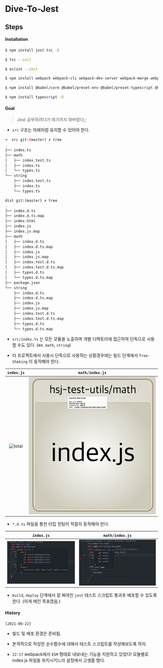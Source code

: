 # Dive-To-Jest

## Steps

#### Installation

```bash
$ npm install jest tsc -D
```

```bash
$ tsc --init
```

```bash
$ eslint --init
```

```bash
$ npm install webpack webpack-cli webpack-dev-server webpack-merge webpack-bundle-analyzer -D
```

```bash
$ npm install @babel/core @babel/preset-env @babel/preset-typescript @babel/cli core-js babel-loader -D
```

```bash
$ npm install typescript -D
```

#### Goal

> Jest 공부하려다가 여기까지 와버렸다;;

- `src` 구조는 아래처럼 유지할 수 있어야 한다.

```bash
➜  src git:(master) ✗ tree 
.
├── index.ts
├── math
│   ├── index.test.ts
│   ├── index.ts
│   └── types.ts
└── string
    ├── index.test.ts
    ├── index.ts
    └── types.ts
```
```bash
dist git:(master) ✗ tree
.
├── index.d.ts
├── index.d.ts.map
├── index.html
├── index.js
├── index.js.map
├── math
│   ├── index.d.ts
│   ├── index.d.ts.map
│   ├── index.js
│   ├── index.js.map
│   ├── index.test.d.ts
│   ├── index.test.d.ts.map
│   ├── types.d.ts
│   └── types.d.ts.map
├── package.json
└── string
    ├── index.d.ts
    ├── index.d.ts.map
    ├── index.js
    ├── index.js.map
    ├── index.test.d.ts
    ├── index.test.d.ts.map
    ├── types.d.ts
    └── types.d.ts.map
```

- `src/index.ts` 는 모든 모듈을 노출하며 개별 디렉토리에 접근하여 단독으로 사용할 수도 있다. (ex. `math`, `string`)

- 타 프로젝트에서 사용시 단독으로 사용하는 상황경우에는 빌드 단계에서 `Tree-Shaking` 이 동작해야 한다.

|`index.js`|`math/index.js`|
|:-----:|:-----:|
|![total](./images/total.png)|![partial](./images/partial.png)|

- `*.d.ts` 파일을 통한 타입 힌팅이 적절히 동작해야 한다.

|`index.js`|`math/index.js`|
|:-----:|:-----:|
|![total-type](./images/total-type.png)|![partial-type](./images/partial-type.png)|

- `build`, `deploy` 단계에서 잘 짜여진 `jest` 테스트 스크립트 통과후 배포할 수 있도록 한다. (이게 메인 목표였음.)

#### History

`[2021-09-22]`

- 빌드 및 배포 환경은 준비됨.

- 본격적으로 작성한 순수함수에 대해서 테스트 스크립트를 작성해보도록 하자.

- `22:17` webpack에서 `ESM` 형태로 내보내는 기능을 지원하고 있었다! 모듈별로 index.js 파일을 위치시키느라 설정에서 고생좀 했다.